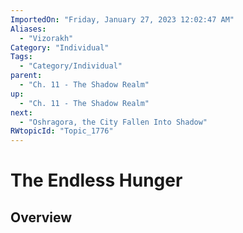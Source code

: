 ```yaml
---
ImportedOn: "Friday, January 27, 2023 12:02:47 AM"
Aliases:
  - "Vizorakh"
Category: "Individual"
Tags:
  - "Category/Individual"
parent:
  - "Ch. 11 - The Shadow Realm"
up:
  - "Ch. 11 - The Shadow Realm"
next:
  - "Oshragora, the City Fallen Into Shadow"
RWtopicId: "Topic_1776"
---
```

# The Endless Hunger
## Overview
